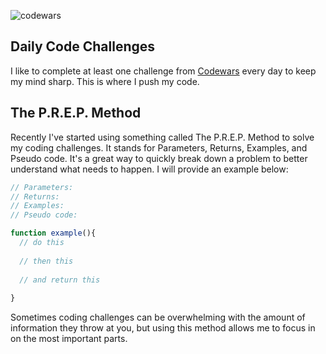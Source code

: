 ![codewars](https://user-images.githubusercontent.com/106822556/178802792-15c8887e-9228-4014-b07c-a0c3051bcba1.png)

## Daily Code Challenges
I like to complete at least one challenge from [Codewars](https://codewars.com) every day to keep my mind sharp. This is where I push my code.

## The P.R.E.P. Method
Recently I've started using something called The P.R.E.P. Method to solve my coding challenges. It stands for Parameters, Returns, Examples, and Pseudo code. It's a great way to quickly break down a problem to better understand what needs to happen. I will provide an example below:

```javascript
// Parameters: 
// Returns: 
// Examples: 
// Pseudo code:

function example(){
  // do this
  
  // then this
  
  // and return this
  
}
```

Sometimes coding challenges can be overwhelming with the amount of information they throw at you, but using this method allows me to focus in on the most important parts.
